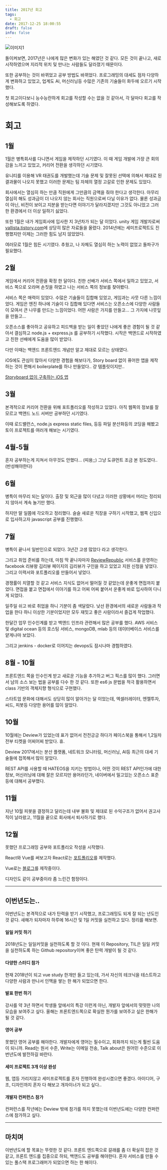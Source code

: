 ```yaml
---
title: 2017년 회고
tags:
  - 회고
date: 2017-12-25 18:00:55
draft: false
info: false
---
```


![이미지1](https://images.unsplash.com/photo-1421809313281-48f03fa45e9f?auto=format&fit=crop&w=2205&q=80)

돌이켜보면, 2017년은 나에게 많은 변화가 있는 해였던 것 같다. 모든 것이 끝나고, 새로 시작하였으며 지리적 위치 및 만나는 사람들도 달라졌기 때문이다.

또한 공부하는 것이 바뀌었고 공부 방법도 바뀌었다. 프로그래밍의 대세도 점차 다양하게 변화하고 있었고, 업계도 AI, 머신러닝등 수많은 기존의 기술들이 화두에 오르기 시작했다.

첫 회고이다보니 능수능란하게 회고를 작성할 수는 없을 것 같아서, 각 달마다 회고를 작성해보도록 하였다.

# 회고

## 1월

1월은 병특회사를 다니면서 게임을 제작하던 시기였다. 이 때 게임 개발에 가장 큰 회의감을 느끼고 있었고, 커리어 전환을 생각하던 시기였다.

유니티를 이용해 VR 태권도를 개발했는데 기술 문제 및 잘못된 선택에 의해서 제대로 된 결과물이 나오지 못했고 이러한 문제는 팀 자체의 열정 고갈로 인한 문제도 있었다.

회사에서는 열심히 하는 만큼 직원에게 그만큼의 금액을 줘야 한다고 생각한다. 아무리 열심히 해도 성과금이 더 나오지 않는 회사는 직원으로써 다닐 이유가 없다. 물론 성과금이 아닌, 비전이 보이고 지분을 받는다면 이야기가 달라지겠지만 그것도 아니었고 그러한 환경에서 더 이상 일하기 싫었다.

또한 1월은 내가 게임회사에 입사한 지 3년차가 되는 달 이었다. unity 게임 개발자로써 [vallista.tistory.com](https://vallista.tistory.com)에 상당히 많은 자료들을 올렸다. 2014년에는 세미프로젝트도 진행했지만 이제는 그러한 힘도 남지 않았었다.

여러모로 1월은 힘든 시기였다. 추웠고, 나 자체도 열심히 하는 노력이 없었고 돌파구가 필요했다.

## 2월

게임에서 커리어 전환을 확정 한 달이다.
친한 선배가 서비스 쪽에서 일하고 있었고, 서비스 쪽으로 오라며 손짓을 하였고 나는 서비스 쪽의 정보를 찾아봤다.

서비스 쪽은 매력이 있었다. 수많은 기술들이 집합해 있었고, 게임과는 사뭇 다른 느낌이었다. 게임은 엔진 하나에 기술이 다 집합해 있다면 서비스는 오픈소스에 다양한 사람들이 모여서 큰 나무를 만드는 느낌이었다. 어떤 사람은 가지를 만들고... 그 가지에 나뭇잎을 만들고...

오픈소스를 좋아하고 공유하고 피드백을 받는 일이 좋았던 나에게 좋은 경험이 될 것 같아서 결심하고 node.js + express.js 를 공부하기 시작했다. 시작은 백앤드로 시작하였고 친한 선배에게 도움을 많이 받았다.

다만 이때는 백앤드 프론트엔드 개념만 알고 제대로 모르는 상태였다.

iOS에도 관심이 많아서 다양한 경험을 해보다가, Story board 없이 퓨어한 앱을 제작하는 것이 편해서 boilerplate를 하나 만들었다.. 걍 템플릿이지만..

[Storyboard 없이 구축하는 iOS 앱](https://github.com/Vallista/NoUseStoryboard-BoilerPlate)

## 3월

본격적으로 커리어 전환을 위해 포트폴리오를 작성하고 있었다.
아직 웹쪽의 정보를 잘 모르고 백앤드 노드 서버만 공부하던 시기였다.

이때 로드밸런스, node.js express static files, 등등 파일 분산화등의 코딩을 해봤고 토이 프로젝트를 여러개 해보는 시기였다.

## 4월-5월

혼자 공부하는게 지쳐서 아무것도 안했다... (띠용;;)
그냥 도큐먼트 조금 본 정도였다.. (반성해야한다)

## 6월

병특이 마무리 되는 달이다. 출장 및 외근을 많이 다녔고 이러한 상황에서 머리는 정리되지 않아서 계속 놀기만 했다.

하지만 말 일쯤에 각오하고 정리했다. 슬슬 새로운 직장을 구하기 시작했고, 웹쪽 신입으로 입사하고자 javascript 공부를 진행했다.

## 7월

병특이 끝나서 일반인으로 되었다. 3년간 고생 많았다 라고 생각한다.

그리고 취업 준비를 하는데, 마침 딱 끝나자마자 [ReviewRepublic](https://reviewrepublic.net/) 서비스를 운영하는 facebook 리뷰왕 김리뷰 페이지의 김리뷰가 구인을 하고 있었고 지원 신청을 넣었다. 그리고 이력서와 포트폴리오를 만들어서 넣었다.

경쟁률이 치열할 것 같고 서비스 지식도 없어서 떨어질 것 같았는데 운좋게 면접까지 붙었다. 면접을 붙고 면접에서 이야기를 하고 어찌 어찌 붙어서 운좋게 바로 입사하여 다니게 되었다.

일주일 쉬고 바로 취업을 하니 기분이 좀 색달랐다. 낮선 환경에서의 새로운 사람들과 작업을 한다 하니 이상한 기분이었지만 모두 재밋고 좋은 사람이라서 즐겁게 작업했다.

한달간 업무 인수인계를 받고 백앤드 인프라 관련해서 많은 공부를 했다. AWS 서비스 및 digital ocean 등의 호스팅 서비스, mongoDB, mlab 등의 데이터베이스 서비스를 얕게나마 보았다.

그리고 jenkins - docker로 이어지는 devops도 잠시나마 경험하였다.

## 8월 - 10월

프론트엔드 쪽을 인수인계 받고 새로운 기능을 추가하고 버그 픽스를 많이 했다. 그러면서 남의 소스 보는 법을 공부를 다수 한 것 같다. 또한 es6 js 문법을 적극 활용하면서 class 기반의 객체지향 형식으로 구현했다.

스타트업 문화에 대해서도 상당히 많이 알아가는 달 이었는데, 엑셀러레이터, 엔젤투자, 씨드, 피봇등 다양한 용어를 많이 알았다.

## 10월

10월에는 Deview가 있었는데 표가 없어서 전전긍긍 하다가 페이스북을 통해서 1,2일차 전부 티켓을 어찌어찌 받았다. 휴.

Deview 2017에서는 분산 플랫폼, 네트워크 모니터링, 머신러닝, AI등 최근의 대세 기술들에 접목해서 많이 알았다.

REST API를 사용할 때 HATEOS을 지키는 방법이나, 어떤 것이 REST API인가에 대한 정보, 머신러닝에 대해 잘은 모르지만 용어라던가, 네이버에서 밀고있는 오픈소스 표준등에 대해서 공부했다.

## 11월

지난 10월 피봇을 결정하고 달리는데 내부 불화 및 제대로 된 수익구조가 없어서 권고사직이 날라왔고, 11월을 끝으로 회사에서 퇴사하기로 했다.

## 12월

못했던 프로그래밍 공부와 포트폴리오 작성을 시작했다.

React와 Vue를 써보고자 React로는 [포트폴리오](https://github.com/Vallista/portfolio)를 제작했다.

Vue로는 [블로그](https://github.com/Vallista/blog-source-code)를 제작중이다.

디자인도 같이 공부중이라 좀 느린건 함정이다.

---
## 이번년도는..

이번년도는 본격적으로 내가 탄력을 받기 시작했고, 프로그래밍도 되게 잘 되는 년도인 것 같다. 새해가 되자마자 하루에 16시간 및 1일 커밋을 실천하고 있다. 정리를 해보면.

#### 일일 커밋 하기

2018년도는 일일커밋을 실천하도록 할 것 이다. 현재 이 Repository, TIL은 일일 커밋을 실천하도록 하는 Github repository이며 좋은 탄력 개발이 될 것 같다.

#### 다양한 스터디 참가

현재 2018년이 되고 vue study 한개만 들고 있는데, 가서 자신의 테크닉을 테스트하고 다양한 사람과 만나서 인맥을 쌓는 한 해가 되었으면 한다.

#### 발표 한번 하기

강사를 약 3년 하면서 학생들 앞에서의 특강 이런게 아닌, 개발자 앞에서의 떳떳한 나의 모습을 보여주고 싶다.
올해는 프론트엔드쪽으로 확실한 뭔가를 보여주고 싶은 한해가 될 것 같다.

#### 영어 공부

못했던 영어 공부를 해야한다. 개발자에게 영어는 필수이고, 회화까지 되는게 훨씬 도움이 되니까. Read는 원서 수준, Write는 이메일 전송, Talk about은 원어민 수준으로 이번년도에 발전하길 바란다.

#### 세미 프로젝트 3개 이상 완성

웹, 앱등 가리지않고 세미프로젝트를 혼자 진행하여 완성시켰으면 좋겠다. 아이디어, 구조, 디자인까지 혼자 다 해보고 개자이너가 되고 싶다..

#### 개발자 컨퍼런스 참가

컨퍼런스를 작년에는 Deview 밖에 참가를 하지 못했는데 이번년도에는 다양한 컨퍼런스에 참가하고 싶다.

---

## 마치며

이번년도에 할 목표는 뚜렷한 것 같다. 프론트 엔드쪽으로 갈래를 좀 더 확실히 잡은 것 같고, 프론트 엔드를 집중으로 하되, 백앤드도 공부를 해야한다. 혼자 서비스를 만들 수 있는 풀스택 프로그래머가 되었으면 하는 한 해이다.
